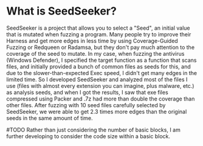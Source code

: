 # What is SeedSeeker?

SeedSeeker is a project that allows you to select a "Seed", an initial value that is mutated when fuzzing a program.
Many people try to improve their Harness and get more edges in less time by using Coverage-Guided Fuzzing or Redqueen or Radamsa, but they don't pay much attention to the coverage of the seed to mutate.
In my case, when fuzzing the antivirus (Windows Defender), I specified the target function as a function that scans files, and initially provided a bunch of common files as seeds for this, and due to the slower-than-expected Exec speed, I didn't get many edges in the limited time.
So I developed SeedSeeker and analyzed most of the files I use (files with almost every extension you can imagine, plus malware, etc.) as analysis seeds, and when I got the results, I saw that exe files compressed using Packer and .7z had more than double the coverage than other files.
After fuzzing with 10 seed files carefully selected by SeedSeeker, we were able to get 2.3 times more edges than the original seeds in the same amount of time.

#TODO
Rather than just considering the number of basic blocks, I am further developing to consider the code size within a basic block.
